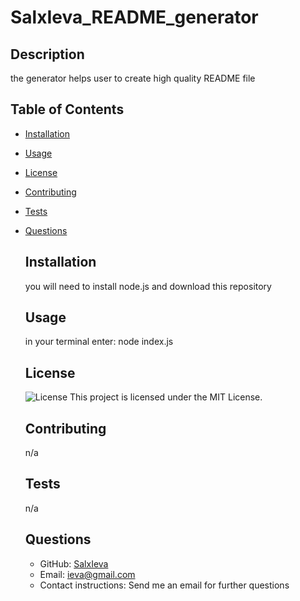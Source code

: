 # SalxIeva_README_generator

  ## Description
  the generator helps user to create high quality README file
  
  ## Table of Contents
  - [Installation](#installation)
- [Usage](#usage)
- [License](#license)
- [Contributing](#contributing)
- [Tests](#tests)
- [Questions](#questions)
  
  ## Installation
  you will need to install node.js and download this repository
  
  ## Usage
  in your terminal enter: node index.js
  
  ## License
  ![License](https://img.shields.io/badge/license-MIT-brightgreen) <!-- license badge here -->
  This project is licensed under the MIT License.
  
  ## Contributing
  n/a
  
  ## Tests
  n/a
  
  ## Questions
  
  - GitHub: [SalxIeva](http://github.com/SalxIeva)
  - Email: ieva@gmail.com
  - Contact instructions: Send me an email for further questions
  